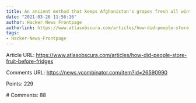 ```yaml
---
title: An ancient method that keeps Afghanistan's grapes fresh all winter
date: "2021-03-26 11:56:16"
author: Hacker News Frontpage
authorlink: https://www.atlasobscura.com/articles/how-did-people-store-fruit-before-fridges
tags:
- Hacker-News-Frontpage
---
```


<p>Article URL: <a href="https://www.atlasobscura.com/articles/how-did-people-store-fruit-before-fridges">https://www.atlasobscura.com/articles/how-did-people-store-fruit-before-fridges</a></p>
<p>Comments URL: <a href="https://news.ycombinator.com/item?id=26590990">https://news.ycombinator.com/item?id=26590990</a></p>
<p>Points: 229</p>
<p># Comments: 88</p>
